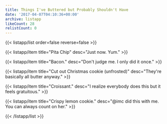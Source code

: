 ```yaml
---
title: Things I've Buttered but Probably Shouldn't Have
date: '2017-04-07T04:10:36+00:00'
archive: listapp
likeCount: 28
relistCount: 0
---
```


{{< listapp/list order=false reverse=false >}}

   {{< listapp/item title="Pita Chip"
      desc="Just now. Yum." >}}

   {{< listapp/item title="Bacon."
      desc="Don't judge me. I only did it once." >}}

   {{< listapp/item title="Cut out Christmas cookie (unfrosted)"
      desc="They're basically all butter anyway." >}}

   {{< listapp/item title="Croissant."
      desc="I realize everybody does this but it feels gratuitous." >}}

   {{< listapp/item title="Crispy lemon cookie."
      desc="@imc did this with me. You can always count on her." >}}

{{< /listapp/list >}}
